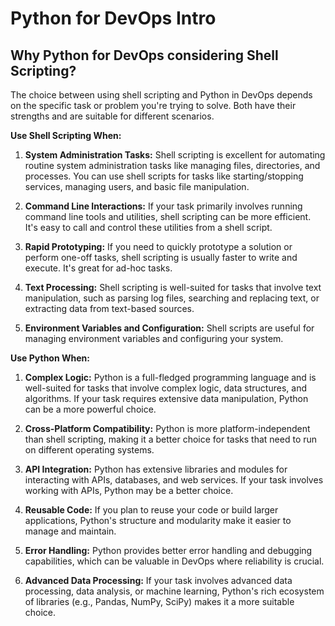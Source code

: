 # Python for DevOps Intro

## Why Python for DevOps considering Shell Scripting?

The choice between using shell scripting and Python in DevOps depends on the specific task or problem you're trying to solve. Both have their strengths and are suitable for different scenarios.

**Use Shell Scripting When:**

1. **System Administration Tasks:** Shell scripting is excellent for automating routine system administration tasks like managing files, directories, and processes. You can use shell scripts for tasks like starting/stopping services, managing users, and basic file manipulation.

2. **Command Line Interactions:** If your task primarily involves running command line tools and utilities, shell scripting can be more efficient. It's easy to call and control these utilities from a shell script.

3. **Rapid Prototyping:** If you need to quickly prototype a solution or perform one-off tasks, shell scripting is usually faster to write and execute. It's great for ad-hoc tasks.

4. **Text Processing:** Shell scripting is well-suited for tasks that involve text manipulation, such as parsing log files, searching and replacing text, or extracting data from text-based sources.

5. **Environment Variables and Configuration:** Shell scripts are useful for managing environment variables and configuring your system.

**Use Python When:**

1. **Complex Logic:** Python is a full-fledged programming language and is well-suited for tasks that involve complex logic, data structures, and algorithms. If your task requires extensive data manipulation, Python can be a more powerful choice.

2. **Cross-Platform Compatibility:** Python is more platform-independent than shell scripting, making it a better choice for tasks that need to run on different operating systems.

3. **API Integration:** Python has extensive libraries and modules for interacting with APIs, databases, and web services. If your task involves working with APIs, Python may be a better choice.

4. **Reusable Code:** If you plan to reuse your code or build larger applications, Python's structure and modularity make it easier to manage and maintain.

5. **Error Handling:** Python provides better error handling and debugging capabilities, which can be valuable in DevOps where reliability is crucial.

6. **Advanced Data Processing:** If your task involves advanced data processing, data analysis, or machine learning, Python's rich ecosystem of libraries (e.g., Pandas, NumPy, SciPy) makes it a more suitable choice.

